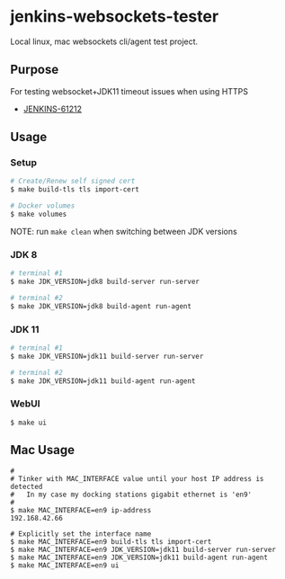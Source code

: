 # jenkins-websockets-tester
Local linux, mac websockets cli/agent test project.

## Purpose
For testing websocket+JDK11 timeout issues when using HTTPS
* [JENKINS-61212](https://issues.jenkins-ci.org/browse/JENKINS-61212)

## Usage

### Setup
```bash
# Create/Renew self signed cert
$ make build-tls tls import-cert

# Docker volumes
$ make volumes
```

NOTE: run `make clean` when switching between JDK versions

### JDK 8
```bash
# terminal #1
$ make JDK_VERSION=jdk8 build-server run-server

# terminal #2
$ make JDK_VERSION=jdk8 build-agent run-agent
```

### JDK 11
```bash
# terminal #1
$ make JDK_VERSION=jdk11 build-server run-server

# terminal #2
$ make JDK_VERSION=jdk11 build-agent run-agent
```

### WebUI
```
$ make ui
```

## Mac Usage
```
#
# Tinker with MAC_INTERFACE value until your host IP address is detected
#   In my case my docking stations gigabit ethernet is 'en9'
#
$ make MAC_INTERFACE=en9 ip-address
192.168.42.66

# Explicitly set the interface name
$ make MAC_INTERFACE=en9 build-tls tls import-cert
$ make MAC_INTERFACE=en9 JDK_VERSION=jdk11 build-server run-server
$ make MAC_INTERFACE=en9 JDK_VERSION=jdk11 build-agent run-agent
$ make MAC_INTERFACE=en9 ui
```
